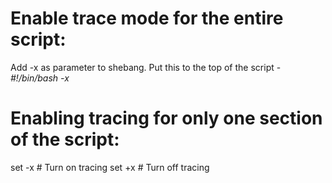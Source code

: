 # Enable trace mode for the entire script:
Add -x as parameter to shebang. Put this to the top of the script - *#!/bin/bash -x*

# Enabling tracing for only one section of the script:
set -x # Turn on tracing
set +x # Turn off tracing